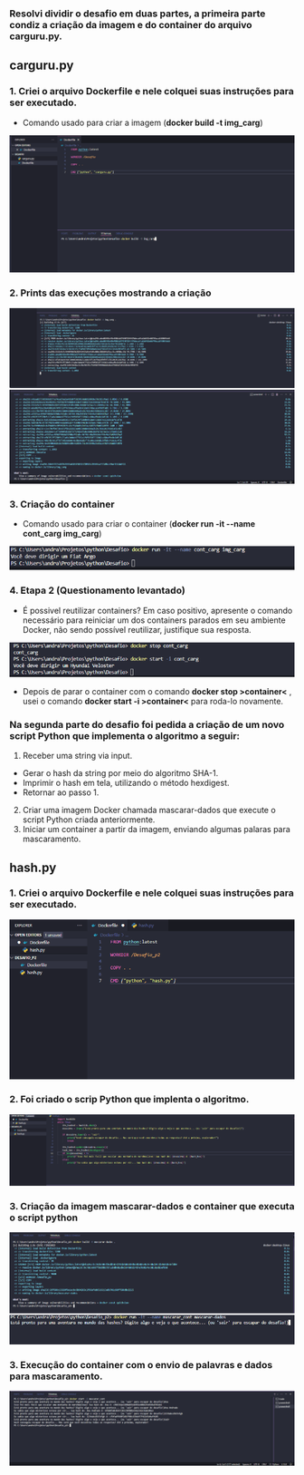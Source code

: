 ### Resolvi dividir o desafio em duas partes, a primeira parte condiz a criação da imagem e do container do arquivo carguru.py.

## carguru.py

### 1. Criei o arquivo Dockerfile e nele colquei suas instruções para ser executado. 
* Comando usado para criar a imagem 
  (**docker build -t img_carg**)
  
![evidenciauno](../Evidências/Evidências_Desafio/Desafio_2.png)

### 2. Prints das execuções mostrando a criação 

![evidenciauno](../Evidências/Evidências_Desafio/Desafio_3.png)
![evidenciauno](../Evidências/Evidências_Desafio/Desafio_4.png)

### 3. Criação do container 
* Comando usado para criar o container 
  (**docker run -it --name cont_carg img_carg**)

![evidenciauno](../Evidências/Evidências_Desafio/Desafio_6.png)


### 4. Etapa 2 (Questionamento levantado) 
* É possivel reutilizar containers? Em caso positivo, apresente o comando necessário para reiniciar um dos containers parados em seu ambiente Docker, não sendo possível reutilizar, justifique sua resposta.

![evidenciauno](../Evidências/Evidências_Desafio/Desafio_7.png)

* Depois de parar o container com o comando **docker stop >container<** , usei o comando **docker start -i >container<** para roda-lo novamente.

### Na segunda parte do desafio foi pedida a criação de um novo script Python que implementa o algoritmo a seguir:
1. Receber uma string via input.
* Gerar o hash da string por meio do algoritmo SHA-1.
* Imprimir o hash em tela, utilizando o método hexdigest.
* Retornar ao passo 1.
2. Criar uma imagem Docker chamada mascarar-dados que execute o script Python criada anteriormente.
3. Iniciar um container a partir da imagem, enviando algumas palaras para mascaramento.
  
## hash.py

### 1. Criei o arquivo Dockerfile e nele colquei suas instruções para ser executado. 

![evidenciauno](../Evidências/Evidências_Desafio/Desafio_hash01.png)

### 2. Foi criado o scrip Python que implenta o algoritmo. 

![evidenciauno](../Evidências/Evidências_Desafio/Desafio_hash02.png)

### 3. Criação da imagem mascarar-dados e container que executa o script python

![evidenciauno](../Evidências/Evidências_Desafio/Desafio_hash03.png)
![evidenciauno](../Evidências/Evidências_Desafio/Desafio_hash04.png)

### 3. Execução do container com o envio de palavras e dados para mascaramento. 

![evidenciauno](../Evidências/Evidências_Desafio/Desafio_hash05.png)
